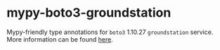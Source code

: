 # mypy-boto3-groundstation

Mypy-friendly type annotations for `boto3` 1.10.27 `groundstation` service.
More information can be found [here](https://github.com/vemel/mypy_boto3).
